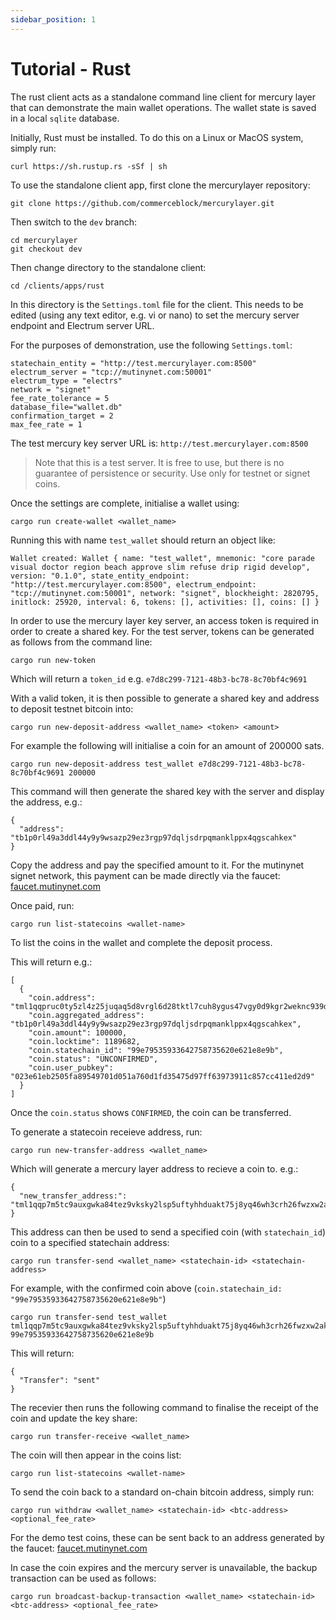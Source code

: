 ```yaml
---
sidebar_position: 1
---
```


# Tutorial - Rust

The rust client acts as a standalone command line client for mercury layer that can demonstrate the main wallet operations. The wallet state is saved in a local `sqlite` database. 

Initially, Rust must be installed. To do this on a Linux or MacOS system, simply run:

```
curl https://sh.rustup.rs -sSf | sh
```

To use the standalone client app, first clone the mercurylayer repository:

```
git clone https://github.com/commerceblock/mercurylayer.git
```

Then switch to the `dev` branch:

```
cd mercurylayer
git checkout dev
```

Then change directory to the standalone client:

```
cd /clients/apps/rust
```

In this directory is the `Settings.toml` file for the client. This needs to be edited (using any text editor, e.g. vi or nano) to set the mercury server endpoint and Electrum server URL. 

For the purposes of demonstration, use the following `Settings.toml`: 

```
statechain_entity = "http://test.mercurylayer.com:8500"
electrum_server = "tcp://mutinynet.com:50001"
electrum_type = "electrs"
network = "signet"
fee_rate_tolerance = 5
database_file="wallet.db"
confirmation_target = 2
max_fee_rate = 1
```

The test mercury key server URL is: `http://test.mercurylayer.com:8500`

> Note that this is a test server. It is free to use, but there is no guarantee of persistence or security. Use only for testnet or signet coins. 

Once the settings are complete, initialise a wallet using:

```
cargo run create-wallet <wallet_name>
```

Running this with name `test_wallet` should return an object like:

```
Wallet created: Wallet { name: "test_wallet", mnemonic: "core parade visual doctor region beach approve slim refuse drip rigid develop", version: "0.1.0", state_entity_endpoint: "http://test.mercurylayer.com:8500", electrum_endpoint: "tcp://mutinynet.com:50001", network: "signet", blockheight: 2820795, initlock: 25920, interval: 6, tokens: [], activities: [], coins: [] }
```

In order to use the mercury layer key server, an access token is required in order to create a shared key. For the test server, tokens can be generated as follows from the command line:

```
cargo run new-token
```

Which will return a `token_id` e.g. `e7d8c299-7121-48b3-bc78-8c70bf4c9691`

With a valid token, it is then possible to generate a shared key and address to deposit testnet bitcoin into:

```
cargo run new-deposit-address <wallet_name> <token> <amount>
```

For example the following will initialise a coin for an amount of 200000 sats. 

```
cargo run new-deposit-address test_wallet e7d8c299-7121-48b3-bc78-8c70bf4c9691 200000
```

This command will then generate the shared key with the server and display the address, e.g.:

```
{
  "address": "tb1p0rl49a3ddl44y9y9wsazp29ez3rgp97dqljsdrpqmanklppx4qgscahkex"
}
```

Copy the address and pay the specified amount to it. For the mutinynet signet network, this payment can be made directly via the faucet: [faucet.mutinynet.com](https://faucet.mutinynet.com/)

Once paid, run:

```
cargo run list-statecoins <wallet-name>
```

To list the coins in the wallet and complete the deposit process. 

This will return e.g.:

```
[
  {
    "coin.address": "tml1qqpruc0ty5zl4z25juqaq5d8vrgl6d28tktl7cuh8ygus47vgy0d9kgr2weknc939dy8sdlxy8w8ffwaczvzu844rcs33cwvdgerh2ytdwtsvajeh6",
    "coin.aggregated_address": "tb1p0rl49a3ddl44y9y9wsazp29ez3rgp97dqljsdrpqmanklppx4qgscahkex",
    "coin.amount": 100000,
    "coin.locktime": 1189682,
    "coin.statechain_id": "99e79535933642758735620e621e8e9b",
    "coin.status": "UNCONFIRMED",
    "coin.user_pubkey": "023e61eb2505fa89549701d051a760d1fd35475d97ff63973911c857cc411ed2d9"
  }
]
```

Once the `coin.status` shows `CONFIRMED`, the coin can be transferred. 

To generate a statecoin receieve address, run:

```
cargo run new-transfer-address <wallet_name>
```

Which will generate a mercury layer address to recieve a coin to. e.g.:

```
{
  "new_transfer_address:": "tml1qqp7m5tc9auxgwka84tez9vksky2lsp5uftyhhduakt75j8yq46wh3crh26fwzxw2akc43d9m0pvuhmuq57tcdtw7pz96zfsz8ck3d3jjf3q04re26"
}
```

This address can then be used to send a specified coin (with `statechain_id`) coin to a specified statechain address:

```
cargo run transfer-send <wallet_name> <statechain-id> <statechain-address>
```

For example, with the confirmed coin above (`coin.statechain_id: "99e79535933642758735620e621e8e9b"`)

```
cargo run transfer-send test_wallet tml1qqp7m5tc9auxgwka84tez9vksky2lsp5uftyhhduakt75j8yq46wh3crh26fwzxw2akc43d9m0pvuhmuq57tcdtw7pz96zfsz8ck3d3jjf3q04re26 99e79535933642758735620e621e8e9b
```

This will return:

```
{
  "Transfer": "sent"
}
```

The recevier then runs the following command to finalise the receipt of the coin and update the key share:

```
cargo run transfer-receive <wallet_name>
```

The coin will then appear in the coins list:

```
cargo run list-statecoins <wallet-name>
```

To send the coin back to a standard on-chain bitcoin address, simply run:

```
cargo run withdraw <wallet_name> <statechain-id> <btc-address> <optional_fee_rate>
```

For the demo test coins, these can be sent back to an address generated by the faucet: [faucet.mutinynet.com](https://faucet.mutinynet.com/)

In case the coin expires and the mercury server is unavailable, the backup transaction can be used as follows:

```
cargo run broadcast-backup-transaction <wallet_name> <statechain-id> <btc-address> <optional_fee_rate>
```